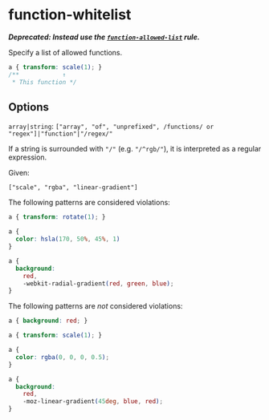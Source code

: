 # function-whitelist

**_Deprecated: Instead use the [`function-allowed-list`](https://github.com/stylelint/stylelint/tree/13.7.0/lib/rules/function-allowed-list/README.md) rule._**

Specify a list of allowed functions.

<!-- prettier-ignore -->
```css
a { transform: scale(1); }
/**            ↑
 * This function */
```

## Options

`array|string`: `["array", "of", "unprefixed", /functions/ or "regex"]|"function"|"/regex/"`

If a string is surrounded with `"/"` (e.g. `"/^rgb/"`), it is interpreted as a regular expression.

Given:

```
["scale", "rgba", "linear-gradient"]
```

The following patterns are considered violations:

<!-- prettier-ignore -->
```css
a { transform: rotate(1); }
```

<!-- prettier-ignore -->
```css
a {
  color: hsla(170, 50%, 45%, 1)
}
```

<!-- prettier-ignore -->
```css
a {
  background:
    red,
    -webkit-radial-gradient(red, green, blue);
}
```

The following patterns are _not_ considered violations:

<!-- prettier-ignore -->
```css
a { background: red; }
```

<!-- prettier-ignore -->
```css
a { transform: scale(1); }
```

<!-- prettier-ignore -->
```css
a {
  color: rgba(0, 0, 0, 0.5);
}
```

<!-- prettier-ignore -->
```css
a {
  background:
    red,
    -moz-linear-gradient(45deg, blue, red);
}
```
